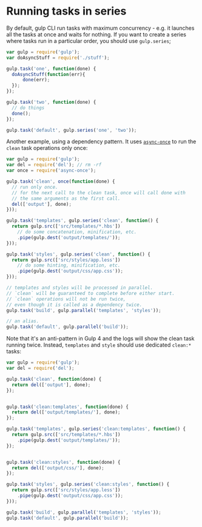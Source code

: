 # Running tasks in series

By default, gulp CLI run tasks with maximum concurrency - e.g. it launches
all the tasks at once and waits for nothing. If you want to create a series
where tasks run in a particular order, you should use `gulp.series`;

```js
var gulp = require('gulp');
var doAsyncStuff = require('./stuff');

gulp.task('one', function(done) {
  doAsyncStuff(function(err){
      done(err);
  });
});

gulp.task('two', function(done) {
  // do things
  done();
});

gulp.task('default', gulp.series('one', 'two'));
```

Another example, using a dependency pattern. It uses
[`async-once`](https://www.npmjs.com/package/async-once) to run the `clean`
task operations only once:
```js
var gulp = require('gulp');
var del = require('del'); // rm -rf
var once = require('async-once');

gulp.task('clean', once(function(done) {
  // run only once.
  // for the next call to the clean task, once will call done with
  // the same arguments as the first call.
  del(['output'], done);
}));

gulp.task('templates', gulp.series('clean', function() {
  return gulp.src(['src/templates/*.hbs'])
    // do some concatenation, minification, etc.
    .pipe(gulp.dest('output/templates/'));
}));

gulp.task('styles', gulp.series('clean', function() {
  return gulp.src(['src/styles/app.less'])
    // do some hinting, minification, etc.
    .pipe(gulp.dest('output/css/app.css'));
}));

// templates and styles will be processed in parallel.
// `clean` will be guaranteed to complete before either start.
// `clean` operations will not be run twice,
// even though it is called as a dependency twice.
gulp.task('build', gulp.parallel('templates', 'styles'));

// an alias.
gulp.task('default', gulp.parallel('build'));
```

Note that it's an anti-pattern in Gulp 4 and the logs will show the clean task
running twice. Instead, `templates` and `style` should use dedicated `clean:*`
tasks:
```js
var gulp = require('gulp');
var del = require('del');

gulp.task('clean', function(done) {
  return del(['output'], done);
});


gulp.task('clean:templates', function(done) {
  return del(['output/templates/'], done);
});

gulp.task('templates', gulp.series('clean:templates', function() {
  return gulp.src(['src/templates/*.hbs'])
    .pipe(gulp.dest('output/templates/'));
});


gulp.task('clean:styles', function(done) {
  return del(['output/css/'], done);
});

gulp.task('styles', gulp.series('clean:styles', function() {
  return gulp.src(['src/styles/app.less'])
    .pipe(gulp.dest('output/css/app.css'));
}));

gulp.task('build', gulp.parallel('templates', 'styles'));
gulp.task('default', gulp.parallel('build'));
```

